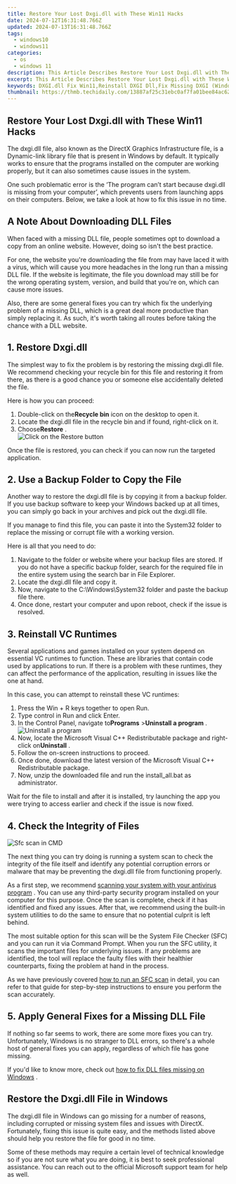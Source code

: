 ```yaml
---
title: Restore Your Lost Dxgi.dll with These Win11 Hacks
date: 2024-07-12T16:31:48.766Z
updated: 2024-07-13T16:31:48.766Z
tags:
  - windows10
  - windows11
categories:
  - os
  - windows 11
description: This Article Describes Restore Your Lost Dxgi.dll with These Win11 Hacks
excerpt: This Article Describes Restore Your Lost Dxgi.dll with These Win11 Hacks
keywords: DXGI.dll Fix Win11,Reinstall DXGI Dll,Fix Missing DXGI (Windows),DXGI DLL Repair Win11,Restore Lost DXGI File,Windows 11 DXGI Hack,Win11 DXGI Recovery Tips
thumbnail: https://thmb.techidaily.com/13887af25c31ebc0af7fa01bee84ac625b343ea776763c2dea469f5e646eb4f7.png
---
```


## Restore Your Lost Dxgi.dll with These Win11 Hacks

 The dxgi.dll file, also known as the DirectX Graphics Infrastructure file, is a Dynamic-link library file that is present in Windows by default. It typically works to ensure that the programs installed on the computer are working properly, but it can also sometimes cause issues in the system.

 One such problematic error is the ‘The program can’t start because dxgi.dll is missing from your computer’, which prevents users from launching apps on their computers. Below, we take a look at how to fix this issue in no time.

## A Note About Downloading DLL Files

 When faced with a missing DLL file, people sometimes opt to download a copy from an online website. However, doing so isn't the best practice.

 For one, the website you're downloading the file from may have laced it with a virus, which will cause you more headaches in the long run than a missing DLL file. If the website is legitimate, the file you download may still be for the wrong operating system, version, and build that you're on, which can cause more issues.

 Also, there are some general fixes you can try which fix the underlying problem of a missing DLL, which is a great deal more productive than simply replacing it. As such, it's worth taking all routes before taking the chance with a DLL website.

## 1\. Restore Dxgi.dll

 The simplest way to fix the problem is by restoring the missing dxgi.dll file. We recommend checking your recycle bin for this file and restoring it from there, as there is a good chance you or someone else accidentally deleted the file.

Here is how you can proceed:

1. Double-click on the**Recycle bin** icon on the desktop to open it.
2. Locate the dxgi.dll file in the recycle bin and if found, right-click on it.
3. Choose**Restore** .  
![Click on the Restore button](https://static1.makeuseofimages.com/wordpress/wp-content/uploads/2022/10/recycle-bin-dxgi-dll-restore.jpg)

 Once the file is restored, you can check if you can now run the targeted application.

## 2\. Use a Backup Folder to Copy the File

 Another way to restore the dxgi.dll file is by copying it from a backup folder. If you use backup software to keep your Windows backed up at all times, you can simply go back in your archives and pick out the dxgi.dll file.

 If you manage to find this file, you can paste it into the System32 folder to replace the missing or corrupt file with a working version.

Here is all that you need to do:

1. Navigate to the folder or website where your backup files are stored. If you do not have a specific backup folder, search for the required file in the entire system using the search bar in File Explorer.
2. Locate the dxgi.dll file and copy it.
3. Now, navigate to the C:\\Windows\\System32 folder and paste the backup file there.
4. Once done, restart your computer and upon reboot, check if the issue is resolved.

## 3\. Reinstall VC Runtimes

 Several applications and games installed on your system depend on essential VC runtimes to function. These are libraries that contain code used by applications to run. If there is a problem with these runtimes, they can affect the performance of the application, resulting in issues like the one at hand.

In this case, you can attempt to reinstall these VC runtimes:

1. Press the Win + R keys together to open Run.
2. Type control in Run and click Enter.
3. In the Control Panel, navigate to**Programs** \>**Uninstall a program** .  
![Uninstall a program](https://static1.makeuseofimages.com/wordpress/wp-content/uploads/2022/05/uninstall-a-program.jpg)
4. Now, locate the Microsoft Visual C++ Redistributable package and right-click on**Uninstall** .
5. Follow the on-screen instructions to proceed.
6. Once done, download the latest version of the Microsoft Visual C++ Redistributable package.
7. Now, unzip the downloaded file and run the install\_all.bat as administrator.

 Wait for the file to install and after it is installed, try launching the app you were trying to access earlier and check if the issue is now fixed.

## 4\. Check the Integrity of Files
![Sfc scan in CMD](https://static1.makeuseofimages.com/wordpress/wp-content/uploads/2023/03/sfc-scan.jpg)

 The next thing you can try doing is running a system scan to check the integrity of the file itself and identify any potential corruption errors or malware that may be preventing the dxgi.dll file from functioning properly.

 As a first step, we recommend [scanning your system with your antivirus program](https://www.makeuseof.com/scan-for-viruses-without-buying-antivirus-software/) . You can use any third-party security program installed on your computer for this purpose. Once the scan is complete, check if it has identified and fixed any issues. After that, we recommend using the built-in system utilities to do the same to ensure that no potential culprit is left behind.

 The most suitable option for this scan will be the System File Checker (SFC) and you can run it via Command Prompt. When you run the SFC utility, it scans the important files for underlying issues. If any problems are identified, the tool will replace the faulty files with their healthier counterparts, fixing the problem at hand in the process.

 As we have previously covered [how to run an SFC scan](https://www.makeuseof.com/system-file-checker-sfc-windows/) in detail, you can refer to that guide for step-by-step instructions to ensure you perform the scan accurately.

## 5\. Apply General Fixes for a Missing DLL File

 If nothing so far seems to work, there are some more fixes you can try. Unfortunately, Windows is no stranger to DLL errors, so there's a whole host of general fixes you can apply, regardless of which file has gone missing.

 If you'd like to know more, check out [how to fix DLL files missing on Windows](https://www.makeuseof.com/tag/dll-files-missing-errors/) .

## Restore the Dxgi.dll File in Windows

 The dxgi.dll file in Windows can go missing for a number of reasons, including corrupted or missing system files and issues with DirectX. Fortunately, fixing this issue is quite easy, and the methods listed above should help you restore the file for good in no time.

 Some of these methods may require a certain level of technical knowledge so if you are not sure what you are doing, it is best to seek professional assistance. You can reach out to the official Microsoft support team for help as well.


<ins class="adsbygoogle"
     style="display:block"
     data-ad-format="autorelaxed"
     data-ad-client="ca-pub-7571918770474297"
     data-ad-slot="1223367746"></ins>



<ins class="adsbygoogle"
     style="display:block"
     data-ad-client="ca-pub-7571918770474297"
     data-ad-slot="8358498916"
     data-ad-format="auto"
     data-full-width-responsive="true"></ins>




